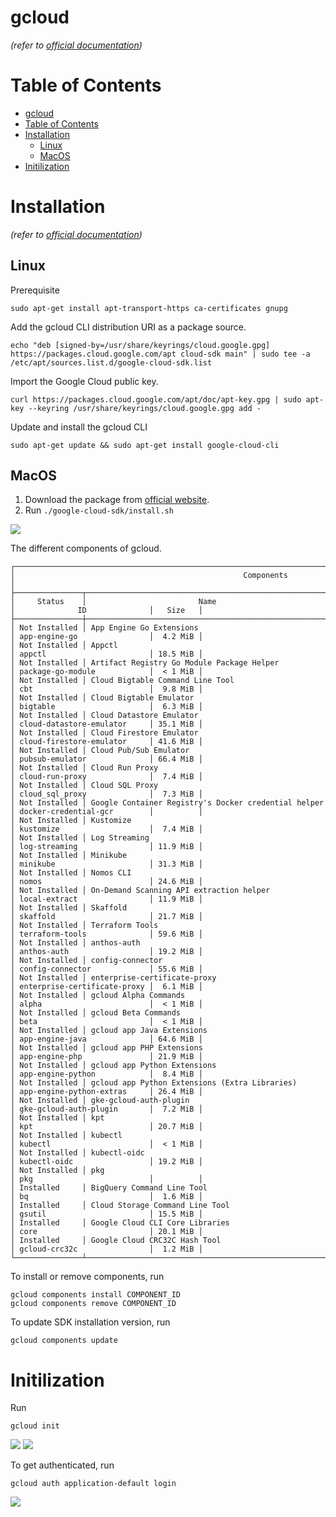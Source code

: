 # gcloud
*(refer to [official documentation](https://cloud.google.com/cli))*


# Table of Contents
- [gcloud](#gcloud)
- [Table of Contents](#table-of-contents)
- [Installation](#installation)
  - [Linux](#linux)
  - [MacOS](#macos)
- [Initilization](#initilization)


# Installation
*(refer to [official documentation](https://cloud.google.com/sdk/docs/install))*
## Linux
Prerequisite
``` shell
sudo apt-get install apt-transport-https ca-certificates gnupg
```

Add the gcloud CLI distribution URI as a package source.
``` shell
echo "deb [signed-by=/usr/share/keyrings/cloud.google.gpg] https://packages.cloud.google.com/apt cloud-sdk main" | sudo tee -a /etc/apt/sources.list.d/google-cloud-sdk.list
```

Import the Google Cloud public key.
``` shell
curl https://packages.cloud.google.com/apt/doc/apt-key.gpg | sudo apt-key --keyring /usr/share/keyrings/cloud.google.gpg add -
```

Update and install the gcloud CLI
``` shell
sudo apt-get update && sudo apt-get install google-cloud-cli
```

## MacOS
1. Download the package from [official website](https://cloud.google.com/sdk/docs/install#mac).
2. Run `./google-cloud-sdk/install.sh`

![](https://i.imgur.com/woKMwdl.png)

The different components of gcloud.
``` shell
┌────────────────────────────────────────────────────────────────────────────────────────────────────────────────┐
│                                                   Components                                                   │
├───────────────┬──────────────────────────────────────────────────────┬──────────────────────────────┬──────────┤
│     Status    │                         Name                         │              ID              │   Size   │
├───────────────┼──────────────────────────────────────────────────────┼──────────────────────────────┼──────────┤
│ Not Installed │ App Engine Go Extensions                             │ app-engine-go                │  4.2 MiB │
│ Not Installed │ Appctl                                               │ appctl                       │ 18.5 MiB │
│ Not Installed │ Artifact Registry Go Module Package Helper           │ package-go-module            │  < 1 MiB │
│ Not Installed │ Cloud Bigtable Command Line Tool                     │ cbt                          │  9.8 MiB │
│ Not Installed │ Cloud Bigtable Emulator                              │ bigtable                     │  6.3 MiB │
│ Not Installed │ Cloud Datastore Emulator                             │ cloud-datastore-emulator     │ 35.1 MiB │
│ Not Installed │ Cloud Firestore Emulator                             │ cloud-firestore-emulator     │ 41.6 MiB │
│ Not Installed │ Cloud Pub/Sub Emulator                               │ pubsub-emulator              │ 66.4 MiB │
│ Not Installed │ Cloud Run Proxy                                      │ cloud-run-proxy              │  7.4 MiB │
│ Not Installed │ Cloud SQL Proxy                                      │ cloud_sql_proxy              │  7.3 MiB │
│ Not Installed │ Google Container Registry's Docker credential helper │ docker-credential-gcr        │          │
│ Not Installed │ Kustomize                                            │ kustomize                    │  7.4 MiB │
│ Not Installed │ Log Streaming                                        │ log-streaming                │ 11.9 MiB │
│ Not Installed │ Minikube                                             │ minikube                     │ 31.3 MiB │
│ Not Installed │ Nomos CLI                                            │ nomos                        │ 24.6 MiB │
│ Not Installed │ On-Demand Scanning API extraction helper             │ local-extract                │ 11.9 MiB │
│ Not Installed │ Skaffold                                             │ skaffold                     │ 21.7 MiB │
│ Not Installed │ Terraform Tools                                      │ terraform-tools              │ 59.6 MiB │
│ Not Installed │ anthos-auth                                          │ anthos-auth                  │ 19.2 MiB │
│ Not Installed │ config-connector                                     │ config-connector             │ 55.6 MiB │
│ Not Installed │ enterprise-certificate-proxy                         │ enterprise-certificate-proxy │  6.1 MiB │
│ Not Installed │ gcloud Alpha Commands                                │ alpha                        │  < 1 MiB │
│ Not Installed │ gcloud Beta Commands                                 │ beta                         │  < 1 MiB │
│ Not Installed │ gcloud app Java Extensions                           │ app-engine-java              │ 64.6 MiB │
│ Not Installed │ gcloud app PHP Extensions                            │ app-engine-php               │ 21.9 MiB │
│ Not Installed │ gcloud app Python Extensions                         │ app-engine-python            │  8.4 MiB │
│ Not Installed │ gcloud app Python Extensions (Extra Libraries)       │ app-engine-python-extras     │ 26.4 MiB │
│ Not Installed │ gke-gcloud-auth-plugin                               │ gke-gcloud-auth-plugin       │  7.2 MiB │
│ Not Installed │ kpt                                                  │ kpt                          │ 20.7 MiB │
│ Not Installed │ kubectl                                              │ kubectl                      │  < 1 MiB │
│ Not Installed │ kubectl-oidc                                         │ kubectl-oidc                 │ 19.2 MiB │
│ Not Installed │ pkg                                                  │ pkg                          │          │
│ Installed     │ BigQuery Command Line Tool                           │ bq                           │  1.6 MiB │
│ Installed     │ Cloud Storage Command Line Tool                      │ gsutil                       │ 15.5 MiB │
│ Installed     │ Google Cloud CLI Core Libraries                      │ core                         │ 20.1 MiB │
│ Installed     │ Google Cloud CRC32C Hash Tool                        │ gcloud-crc32c                │  1.2 MiB │
└───────────────┴──────────────────────────────────────────────────────┴──────────────────────────────┴──────────┘
```

To install or remove components, run
``` shell
gcloud components install COMPONENT_ID
gcloud components remove COMPONENT_ID
```

To update SDK installation version, run
``` shell
gcloud components update
```


# Initilization
Run
``` shell
gcloud init
```

![](https://i.imgur.com/Adttcos.png)
![](https://i.imgur.com/IyY5zBt.png)

To get authenticated, run
``` shell
gcloud auth application-default login
```

![](https://i.imgur.com/m4EGxjs.png)
